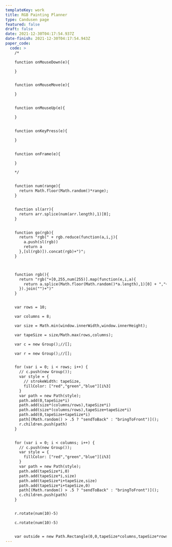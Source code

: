 ```yaml
---
templateKey: work
title: RGB Painting Planner
type: Candusen page
featured: false
draft: false
date: 2021-12-30T04:17:54.937Z
date-finish: 2021-12-30T04:17:54.943Z
paper_code:
  code: >
    /*

    function onMouseDown(e){

    }


    function onMouseMove(e){

    }


    function onMouseUp(e){

    }


    function onKeyPress(e){

    }


    function onFrame(e){

    }

    */


    function num(range){
      return Math.floor(Math.random()*range);
    }


    function sl(arr){
      return arr.splice(num(arr.length),1)[0];
    }


    function go(rgb){
      return "rgb(" + rgb.reduce(function(a,i,j){
        a.push(sl(rgb))
        return a
      },[sl(rgb)]).concat(rgb)+")";
    }



    function rgb(){
      return "rgb("+[0,255,num(255)].map(function(e,i,a){
        return a.splice(Math.floor(Math.random()*a.length),1)[0] + ","+(a.length<2 ? a[0]:"")
      }).join("")+")"
    }


    var rows = 10;

    var columns = 8;

    var size = Math.min(window.innerWidth,window.innerHeight);

    var tapeSize = size/Math.max(rows,columns);

    var c = new Group();//[];

    var r = new Group();//[];


    for (var i = 0; i < rows; i++) {
      // c.push(new Group());
      var style = {
        // strokeWidth: tapeSize,
        fillColor: ["red","green","blue"][i%3]
      }
      var path = new Path(style);
      path.add(0,tapeSize*i)
      path.add(size*(columns/rows),tapeSize*i)
      path.add(size*(columns/rows),tapeSize+tapeSize*i)
      path.add(0,tapeSize+tapeSize*i)
      path[(Math.random() > .5 ? "sendToBack" : "bringToFront")]();
      r.children.push(path)
    }


    for (var i = 0; i < columns; i++) {
      // c.push(new Group());
      var style = {
        fillColor: ["red","green","blue"][i%3]
      }
      var path = new Path(style);
      path.add(tapeSize*i,0)
      path.add(tapeSize*i,size)
      path.add(tapeSize*i+tapeSize,size)
      path.add(tapeSize*i+tapeSize,0)
      path[(Math.random() > .5 ? "sendToBack" : "bringToFront")]();
      c.children.push(path)
    }


    r.rotate(num(10)-5)

    c.rotate(num(10)-5)


    var outside = new Path.Rectangle(0,0,tapeSize*columns,tapeSize*rows);
---
```

